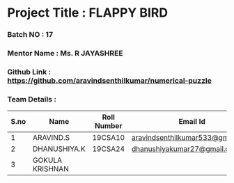 # Project Title : FLAPPY BIRD 
### Batch NO : 17
### Mentor Name : Ms. R JAYASHREE
### Github Link : https://github.com/aravindsenthilkumar/numerical-puzzle
### Team Details :
| S.no  | Name  | Roll Number  | Email Id  |
|-------|-------|--------------|-----------|
| 1  | ARAVIND.S  | 19CSA10 | aravindsenthilkumar533@gmail.com  |
|  2 | DHANUSHIYA.K  |  19CSA24 | dhanushiyakumar27@gmail.com  |
| 3  | GOKULA KRISHNAN  |   |   |
